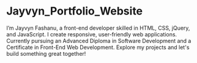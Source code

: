 # Jayvyn_Portfolio_Website
I’m Jayvyn Fashanu, a front-end developer skilled in HTML, CSS, jQuery, and JavaScript. I create responsive, user-friendly web applications. Currently pursuing an Advanced Diploma in Software Development and a Certificate in Front-End Web Development. Explore my projects and let's build something great together!
